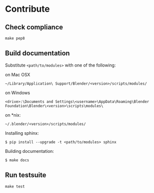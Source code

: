 Contribute
==========

Check compliance
----------------

    make pep8

Build documentation
-------------------

Substitute `<path/to/modules>` with one of the following:

on Mac OSX

    ~/Library/Application\ Support/Blender/<version>/scripts/modules/

on Windows

    <drive>:\Documents and Settings\<username>\AppData\Roaming\Blender Foundation\Blender\<version>\scripts\modules\

on \*nix:

    ~/.blender/<version>/scripts/modules/

Installing sphinx:

    $ pip install --upgrade -t <path/to/modules> sphinx

Building documentation:

    $ make docs

Run testsuite
-------------

    make test
